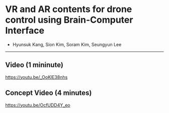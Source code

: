 # VR and AR contents for drone control using Brain-Computer Interface
- Hyunsuk Kang, Sion Kim, Soram Kim, Seungyun Lee

---------------------------------------------------
## Video (1 mininute)
https://youtu.be/_OoKlE38nhs


## Concept Video (4 minutes)
https://youtu.be/OcfUDD4Y_eo



